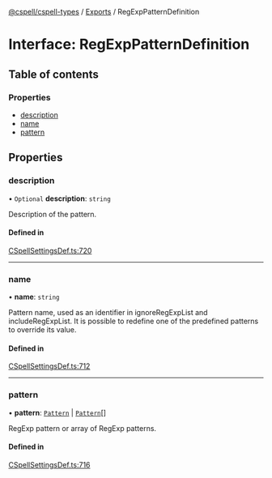 [@cspell/cspell-types](../README.md) / [Exports](../modules.md) / RegExpPatternDefinition

# Interface: RegExpPatternDefinition

## Table of contents

### Properties

- [description](RegExpPatternDefinition.md#description)
- [name](RegExpPatternDefinition.md#name)
- [pattern](RegExpPatternDefinition.md#pattern)

## Properties

### description

• `Optional` **description**: `string`

Description of the pattern.

#### Defined in

[CSpellSettingsDef.ts:720](https://github.com/streetsidesoftware/cspell/blob/bb436cd/packages/cspell-types/src/CSpellSettingsDef.ts#L720)

___

### name

• **name**: `string`

Pattern name, used as an identifier in ignoreRegExpList and includeRegExpList.
It is possible to redefine one of the predefined patterns to override its value.

#### Defined in

[CSpellSettingsDef.ts:712](https://github.com/streetsidesoftware/cspell/blob/bb436cd/packages/cspell-types/src/CSpellSettingsDef.ts#L712)

___

### pattern

• **pattern**: [`Pattern`](../modules.md#pattern) \| [`Pattern`](../modules.md#pattern)[]

RegExp pattern or array of RegExp patterns.

#### Defined in

[CSpellSettingsDef.ts:716](https://github.com/streetsidesoftware/cspell/blob/bb436cd/packages/cspell-types/src/CSpellSettingsDef.ts#L716)
